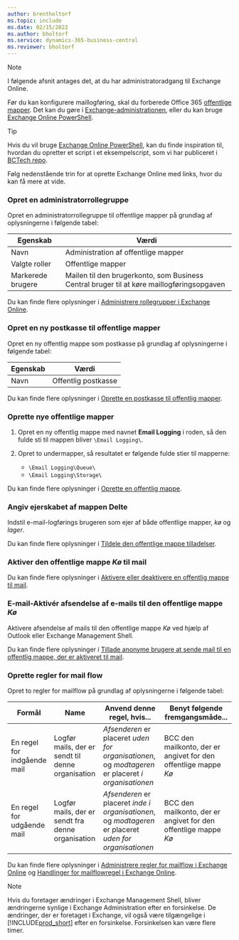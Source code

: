```yaml
---
author: brentholtorf
ms.topic: include
ms.date: 02/15/2022
ms.author: bholtorf
ms.service: dynamics-365-business-central
ms.reviewer: bholtorf
---
```


> [!NOTE]
> I følgende afsnit antages det, at du har administratoradgang til Exchange Online.

Før du kan konfigurere maillogføring, skal du forberede Office 365 [offentlige mapper](/exchange/collaboration-exo/public-folders/public-folders). Det kan du gøre i [Exchange-administrationen](/exchange/exchange-admin-center?preserve-view=true), eller du kan bruge [Exchange Online PowerShell](/powershell/exchange/exchange-online-powershell?view=exchange-ps&?preserve-view=true).

> [!TIP]
> Hvis du vil bruge [Exchange Online PowerShell](/powershell/exchange/exchange-online-powershell?view=exchange-ps&preserve-view=true), kan du finde inspiration til, hvordan du opretter et script i et eksempelscript, som vi har publiceret i [BCTech repo](https://github.com/microsoft/BCTech/tree/master/samples/EmailLogging).

Følg nedenstående trin for at oprette Exchange Online med links, hvor du kan få mere at vide.

### <a name="create-an-admin-role-group"></a>Opret en administratorrollegruppe

Opret en administratorrollegruppe til offentlige mapper på grundlag af oplysningerne i følgende tabel:

|Egenskab        |Værdi                     |
|----------------|--------------------------|
|Navn            |Administration af offentlige mapper |
|Valgte roller  |Offentlige mapper            |
|Markerede brugere  |Mailen til den brugerkonto, som Business Central bruger til at køre maillogføringsopgaven|

Du kan finde flere oplysninger i [Administrere rollegrupper i Exchange Online](/exchange/permissions-exo/role-groups).

### <a name="create-a-new-public-folder-mailbox"></a>Opret en ny postkasse til offentlige mapper

Opret en ny offentlig mappe som postkasse på grundlag af oplysningerne i følgende tabel:

|Egenskab        |Værdi                     |
|----------------|--------------------------|
|Navn            |Offentlig postkasse            |

Du kan finde flere oplysninger i [Oprette en postkasse til offentlig mapper](/exchange/collaboration-exo/public-folders/create-public-folder-mailbox).

### <a name="create-new-public-folders"></a>Oprette nye offentlige mapper

1. Opret en ny offentlig mappe med navnet **Email Logging** i roden, så den fulde sti til mappen bliver `\Email Logging\`.
2. Opret to undermapper, så resultatet er følgende fulde stier til mapperne:

    - `\Email Logging\Queue\`
    - `\Email Logging\Storage\`

Du kan finde flere oplysninger i [Oprette en offentlig mappe](/exchange/collaboration-exo/public-folders/create-public-folder).

### <a name="set-public-folder-ownership"></a>Angiv ejerskabet af mappen Delte

Indstil e-mail-logførings brugeren som ejer af både offentlige mapper, *kø* og *lager*.

Du kan finde flere oplysninger i [Tildele den offentlige mappe tilladelser](/exchange/collaboration-exo/public-folders/set-up-public-folders#step-3-assign-permissions-to-the-public-folder).

### <a name="mail-enable-the-queue-public-folder"></a>Aktiver den offentlige mappe *Kø* til mail

  Du kan finde flere oplysninger i [Aktivere eller deaktivere en offentlig mappe til mail](/exchange/collaboration-exo/public-folders/enable-or-disable-mail-for-public-folder).

### <a name="mail-enable-sending-emails-to-the-queue-public-folder"></a>E-mail-Aktivér afsendelse af e-mails til den offentlige mappe *Kø*

Aktivere afsendelse af mails til den offentlige mappe *Kø* ved hjælp af Outlook eller Exchange Management Shell.

Du kan finde flere oplysninger i [Tillade anonyme brugere at sende mail til en offentlig mappe, der er aktiveret til mail](/exchange/collaboration-exo/public-folders/enable-or-disable-mail-for-public-folder#allow-anonymous-users-to-send-email-to-a-mail-enabled-public-folder?preserve-view=true).

### <a name="create-mail-flow-rules"></a>Oprette regler for mail flow

Opret to regler for mailflow på grundlag af oplysningerne i følgende tabel:

|Formål  |Name |Anvend denne regel, hvis...             |Benyt følgende fremgangsmåde...                          |
|---------|-----|----------------------------------|---------------------------------------------|
|En regel for indgående mail |Logfør mails, der er sendt til denne organisation|*Afsenderen* er placeret *uden for organisationen*, og *modtageren* er placeret *i organisationen*|BCC den mailkonto, der er angivet for den offentlige mappe *Kø*|
|En regel for udgående mail | Logfør mails, der er sendt fra denne organisation |*Afsenderen* er placeret *inde i organisationen*, og *modtageren* er placeret *uden for organisationen*|BCC den mailkonto, der er angivet for den offentlige mappe *Kø*|

Du kan finde flere oplysninger i [Administrere regler for mailflow i Exchange Online](/exchange/security-and-compliance/mail-flow-rules/manage-mail-flow-rules?preserve-view=true) og [Handlinger for mailflowregel i Exchange Online](/exchange/security-and-compliance/mail-flow-rules/mail-flow-rule-actions?preserve-view=true).

> [!NOTE]
> Hvis du foretager ændringer i Exchange Management Shell, bliver ændringerne synlige i Exchange Administration efter en forsinkelse. De ændringer, der er foretaget i Exchange, vil også være tilgængelige i [!INCLUDE[prod_short](prod_short.md)] efter en forsinkelse. Forsinkelsen kan være flere timer.
